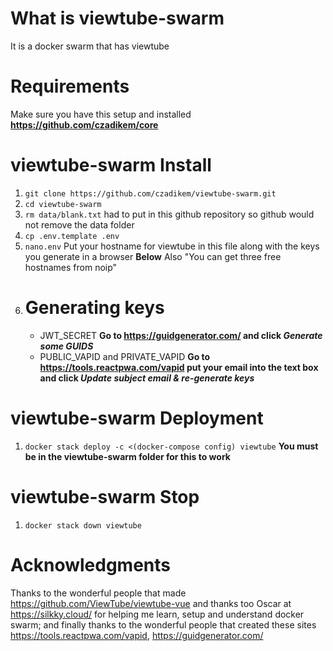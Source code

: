 # What is viewtube-swarm
It is a docker swarm that has viewtube

# Requirements
Make sure you have this setup and installed **https://github.com/czadikem/core**

# viewtube-swarm Install
1.  ```git clone https://github.com/czadikem/viewtube-swarm.git```
2.  ```cd viewtube-swarm```
3.  ```rm data/blank.txt```  had to put in this github repository so github would not remove the data folder
4.  ```cp .env.template .env```
5.  ```nano.env``` Put your hostname for viewtube in this file along with the keys you generate in a browser **Below** Also "You can get three free hostnames from noip"
6.  # Generating keys
    * JWT_SECRET **Go to https://guidgenerator.com/ and click *Generate some GUIDS***
    * PUBLIC_VAPID and PRIVATE_VAPID **Go to https://tools.reactpwa.com/vapid put your email into the text box and click *Update subject email & re-generate keys***

# viewtube-swarm Deployment
1.  ```docker stack deploy -c <(docker-compose config) viewtube``` **You must be in the viewtube-swarm folder for this to work**

# viewtube-swarm Stop
1.  ```docker stack down viewtube```

# Acknowledgments
Thanks to the wonderful people that made https://github.com/ViewTube/viewtube-vue and thanks too Oscar at https://silkky.cloud/ for helping me learn, setup and understand docker swarm; and finally thanks to the wonderful people that created these sites https://tools.reactpwa.com/vapid, https://guidgenerator.com/
